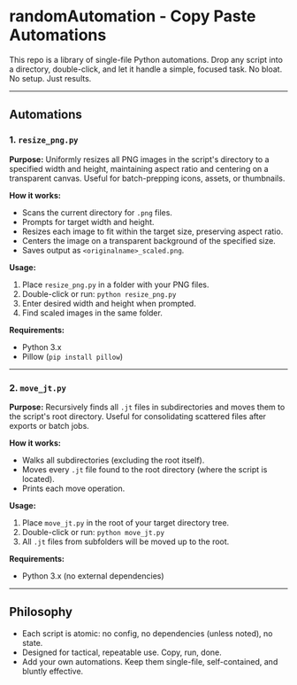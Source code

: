 # randomAutomation - Copy Paste Automations

This repo is a library of single-file Python automations. Drop any script into a directory, double-click, and let it handle a simple, focused task. No bloat. No setup. Just results.

---

## Automations

### 1. `resize_png.py`

**Purpose:**
Uniformly resizes all PNG images in the script's directory to a specified width and height, maintaining aspect ratio and centering on a transparent canvas. Useful for batch-prepping icons, assets, or thumbnails.

**How it works:**
- Scans the current directory for `.png` files.
- Prompts for target width and height.
- Resizes each image to fit within the target size, preserving aspect ratio.
- Centers the image on a transparent background of the specified size.
- Saves output as `<originalname>_scaled.png`.

**Usage:**
1. Place `resize_png.py` in a folder with your PNG files.
2. Double-click or run: `python resize_png.py`
3. Enter desired width and height when prompted.
4. Find scaled images in the same folder.

**Requirements:**
- Python 3.x
- Pillow (`pip install pillow`)

---

### 2. `move_jt.py`

**Purpose:**
Recursively finds all `.jt` files in subdirectories and moves them to the script's root directory. Useful for consolidating scattered files after exports or batch jobs.

**How it works:**
- Walks all subdirectories (excluding the root itself).
- Moves every `.jt` file found to the root directory (where the script is located).
- Prints each move operation.

**Usage:**
1. Place `move_jt.py` in the root of your target directory tree.
2. Double-click or run: `python move_jt.py`
3. All `.jt` files from subfolders will be moved up to the root.

**Requirements:**
- Python 3.x (no external dependencies)

---

## Philosophy
- Each script is atomic: no config, no dependencies (unless noted), no state.
- Designed for tactical, repeatable use. Copy, run, done.
- Add your own automations. Keep them single-file, self-contained, and bluntly effective.
